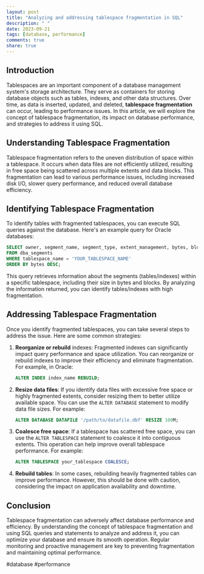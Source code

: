 ```yaml
---
layout: post
title: "Analyzing and addressing tablespace fragmentation in SQL"
description: " "
date: 2023-09-21
tags: [database, performance]
comments: true
share: true
---
```


## Introduction

Tablespaces are an important component of a database management system's storage architecture. They serve as containers for storing database objects such as tables, indexes, and other data structures. Over time, as data is inserted, updated, and deleted, **tablespace fragmentation** can occur, leading to performance issues. In this article, we will explore the concept of tablespace fragmentation, its impact on database performance, and strategies to address it using SQL.

## Understanding Tablespace Fragmentation

Tablespace fragmentation refers to the uneven distribution of space within a tablespace. It occurs when data files are not efficiently utilized, resulting in free space being scattered across multiple extents and data blocks. This fragmentation can lead to various performance issues, including increased disk I/O, slower query performance, and reduced overall database efficiency.

## Identifying Tablespace Fragmentation

To identify tables with fragmented tablespaces, you can execute SQL queries against the database. Here's an example query for Oracle databases:

```sql
SELECT owner, segment_name, segment_type, extent_management, bytes, blocks
FROM dba_segments
WHERE tablespace_name = 'YOUR_TABLESPACE_NAME'
ORDER BY bytes DESC;
```

This query retrieves information about the segments (tables/indexes) within a specific tablespace, including their size in bytes and blocks. By analyzing the information returned, you can identify tables/indexes with high fragmentation.

## Addressing Tablespace Fragmentation

Once you identify fragmented tablespaces, you can take several steps to address the issue. Here are some common strategies:

1. **Reorganize or rebuild** indexes: Fragmented indexes can significantly impact query performance and space utilization. You can reorganize or rebuild indexes to improve their efficiency and eliminate fragmentation. For example, in Oracle:

   ```sql
   ALTER INDEX index_name REBUILD;
   ```

2. **Resize data files**: If you identify data files with excessive free space or highly fragmented extents, consider resizing them to better utilize available space. You can use the `ALTER DATABASE` statement to modify data file sizes. For example:

   ```sql
   ALTER DATABASE DATAFILE '/path/to/datafile.dbf' RESIZE 100M;
   ```

3. **Coalesce free space**: If a tablespace has scattered free space, you can use the `ALTER TABLESPACE` statement to coalesce it into contiguous extents. This operation can help improve overall tablespace performance. For example:

   ```sql
   ALTER TABLESPACE your_tablespace COALESCE;
   ```

4. **Rebuild tables**: In some cases, rebuilding heavily fragmented tables can improve performance. However, this should be done with caution, considering the impact on application availability and downtime.

## Conclusion

Tablespace fragmentation can adversely affect database performance and efficiency. By understanding the concept of tablespace fragmentation and using SQL queries and statements to analyze and address it, you can optimize your database and ensure its smooth operation. Regular monitoring and proactive management are key to preventing fragmentation and maintaining optimal performance.

#database #performance